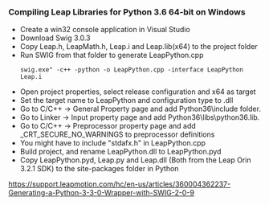 ### Compiling Leap Libraries for Python 3.6 64-bit on Windows

* Create a win32 console application in Visual Studio
* Download Swig 3.0.3
* Copy Leap.h, LeapMath.h, Leap.i and Leap.lib(x64) to the project folder
* Run SWIG from that folder to generate LeapPython.cpp 
    ```
    swig.exe" -c++ -python -o LeapPython.cpp -interface LeapPython Leap.i
    ```
* Open project properties, select release configuration and x64 as target
* Set the target name to LeapPython and configuration type to .dll
* Go to C/C++ -> General Property page and add Python36\include folder.
* Go to Linker -> Input property page and add Python36\libs\python36.lib.
* Go to C/C++ -> Preprocessor property page and add _CRT_SECURE_NO_WARNINGS to preprocessor definitions
* You might have to include "stdafx.h" in LeapPython.cpp
* Build project, and rename LeapPython.dll to LeapPython.pyd
* Copy LeapPython.pyd, Leap.py and Leap.dll (Both from the Leap Orin 3.2.1 SDK) to the site-packages folder in Python

https://support.leapmotion.com/hc/en-us/articles/360004362237-Generating-a-Python-3-3-0-Wrapper-with-SWIG-2-0-9